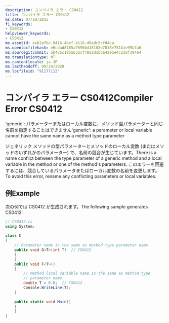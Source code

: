 ```yaml
---
description: コンパイラ エラー CS0412
title: コンパイラ エラー CS0412
ms.date: 07/20/2015
f1_keywords:
- CS0412
helpviewer_keywords:
- CS0412
ms.assetid: eeb2afbc-9416-4bcf-b116-d6adc5cfd4ca
ms.openlocfilehash: e6cdad8165a76904d18108e7838e751b1e99b7a0
ms.sourcegitcommit: 5b475c1855b32cf78d2d1bbb4295e4c236f39464
ms.translationtype: MT
ms.contentlocale: ja-JP
ms.lasthandoff: 09/24/2020
ms.locfileid: "91177112"
---
```

# <a name="compiler-error-cs0412"></a><span data-ttu-id="5785d-103">コンパイラ エラー CS0412</span><span class="sxs-lookup"><span data-stu-id="5785d-103">Compiler Error CS0412</span></span>

<span data-ttu-id="5785d-104">'generic': パラメーターまたはローカル変数に、メソッド型パラメーターと同じ名前を指定することはできません</span><span class="sxs-lookup"><span data-stu-id="5785d-104">'generic': a parameter or local variable cannot have the same name as a method type parameter</span></span>  
  
 <span data-ttu-id="5785d-105">ジェネリック メソッドの型パラメーターとメソッドのローカル変数 (またはメソッドのいずれかのパラメーター) で、名前の競合が生じています。</span><span class="sxs-lookup"><span data-stu-id="5785d-105">There is a name conflict between the type parameter of a generic method and a local variable in the method or one of the method's parameters.</span></span> <span data-ttu-id="5785d-106">このエラーを回避するには、競合しているパラメータまたはローカル変数の名前を変更します。</span><span class="sxs-lookup"><span data-stu-id="5785d-106">To avoid this error, rename any conflicting parameters or local variables.</span></span>  
  
## <a name="example"></a><span data-ttu-id="5785d-107">例</span><span class="sxs-lookup"><span data-stu-id="5785d-107">Example</span></span>  

 <span data-ttu-id="5785d-108">次の例では CS0412 が生成されます。</span><span class="sxs-lookup"><span data-stu-id="5785d-108">The following sample generates CS0412:</span></span>  
  
```csharp  
// CS0412.cs  
using System;  
  
class C  
{  
    // Parameter name is the same as method type parameter name  
    public void G<T>(int T)  // CS0412  
    {  
    }  
    public void F<T>()  
    {  
        // Method local variable name is the same as method type  
        // parameter name  
        double T = 0.0;  // CS0412  
        Console.WriteLine(T);  
    }  
  
    public static void Main()  
    {  
    }  
}  
```

